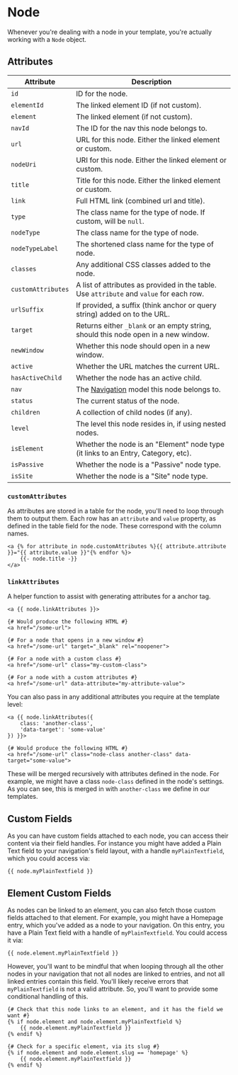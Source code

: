 # Node
Whenever you're dealing with a node in your template, you're actually working with a `Node` object.

## Attributes

Attribute | Description
--- | ---
`id` | ID for the node.
`elementId` | The linked element ID (if not custom).
`element` | The linked element (if not custom).
`navId` | The ID for the nav this node belongs to.
`url` | URL for this node. Either the linked element or custom.
`nodeUri` | URI for this node. Either the linked element or custom.
`title` | Title for this node. Either the linked element or custom.
`link` | Full HTML link (combined url and title).
`type` | The class name for the type of node. If custom, will be `null`.
`nodeType` | The class name for the type of node.
`nodeTypeLabel` | The shortened class name for the type of node.
`classes` | Any additional CSS classes added to the node.
`customAttributes` | A list of attributes as provided in the table. Use `attribute` and `value` for each row.
`urlSuffix` | If provided, a suffix (think anchor or query string) added on to the URL.
`target` | Returns either `_blank` or an empty string, should this node open in a new window.
`newWindow` | Whether this node should open in a new window.
`active` | Whether the URL matches the current URL.
`hasActiveChild` | Whether the node has an active child.
`nav` | The [Navigation](docs:developers/nav) model this node belongs to.
`status` | The current status of the node.
`children ` | A collection of child nodes (if any).
`level ` | The level this node resides in, if using nested nodes.
`isElement ` | Whether the node is an "Element" node type (it links to an Entry, Category, etc).
`isPassive ` | Whether the node is a "Passive" node type.
`isSite ` | Whether the node is a "Site" node type.

### `customAttributes`
As attributes are stored in a table for the node, you'll need to loop through them to output them. Each row has an `attribute` and `value` property, as defined in the table field for the node. These correspond with the column names.

```twig
<a {% for attribute in node.customAttributes %}{{ attribute.attribute }}="{{ attribute.value }}"{% endfor %}>
    {{- node.title -}}
</a>
```

### `linkAttributes`
A helper function to assist with generating attributes for a anchor tag.

```twig
<a {{ node.linkAttributes }}>

{# Would produce the following HTML #}
<a href="/some-url">

{# For a node that opens in a new window #}
<a href="/some-url" target="_blank" rel="noopener">

{# For a node with a custom class #}
<a href="/some-url" class="my-custom-class">

{# For a node with a custom attributes #}
<a href="/some-url" data-attribute="my-attribute-value">
```

You can also pass in any additional attributes you require at the template level:

```twig
<a {{ node.linkAttributes({
    class: 'another-class',
    'data-target': 'some-value'
}) }}>

{# Would produce the following HTML #}
<a href="/some-url" class="node-class another-class" data-target="some-value">
```

These will be merged recursively with attributes defined in the node. For example, we might have a class `node-class` defined in the node's settings. As you can see, this is merged in with `another-class` we define in our templates.

## Custom Fields
As you can have custom fields attached to each node, you can access their content via their field handles. For instance you might have added a Plain Text field to your navigation's field layout, with a handle `myPlainTextfield`, which you could access via:

```twig
{{ node.myPlainTextfield }}
```

## Element Custom Fields
As nodes can be linked to an element, you can also fetch those custom fields attached to that element. For example, you might have a Homepage entry, which you've added as a node to your navigation. On this entry, you have a Plain Text field with a handle of `myPlainTextfield`. You could access it via:

```twig
{{ node.element.myPlainTextfield }}
```

However, you'll want to be mindful that when looping through all the other nodes in your navigation that not all nodes are linked to entries, and not all linked entries contain this field. You'll likely receive errors that `myPlainTextfield` is not a valid attribute. So, you'll want to provide some conditional handling of this.

```twig
{# Check that this node links to an element, and it has the field we want #}
{% if node.element and node.element.myPlainTextfield %}
    {{ node.element.myPlainTextfield }}
{% endif %}

{# Check for a specific element, via its slug #}
{% if node.element and node.element.slug == 'homepage' %}
    {{ node.element.myPlainTextfield }}
{% endif %}
```